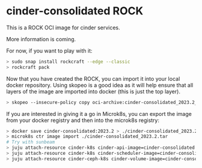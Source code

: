 # cinder-consolidated ROCK

This is a ROCK OCI image for cinder services.

More information is coming.

For now, if you want to play with it:

```bash
> sudo snap install rockcraft --edge --classic
> rockcraft pack
```

Now that you have created the ROCK, you can import it into
your local docker repository. Using skopeo is a good idea as
it will help ensure that all layers of the image are imported
into docker (this is just the top layer).

```bash
> skopeo --insecure-policy copy oci-archive:cinder-consolidated_2023.2_amd64.rock docker-daemon:cinder-consolidated:2023.2
```

If you are interested in giving it a go in Microk8s, you can
export the image from your docker registry and then into the
microk8s registry:

```bash
> docker save cinder-consolidated:2023.2 > ./cinder-consolidated_2023.2.tar
> microk8s ctr image import ./cinder-consolidated_2023.2.tar
# Try with sunbeam
> juju attach-resource cinder-k8s cinder-api-image=cinder-consolidated:2023.2
> juju attach-resource cinder-k8s cinder-scheduler-image=cinder-consolidated:2023.2
> juju attach-resource cinder-ceph-k8s cinder-volume-image=cinder-consolidated:2023.2
```
